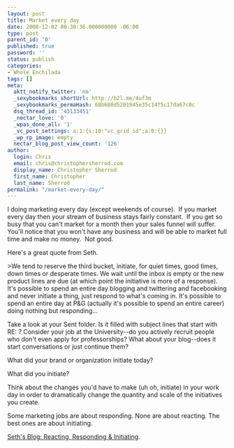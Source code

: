 ```yaml
---
layout: post
title: Market every day
date: 2008-12-02 00:30:36.000000000 -06:00
type: post
parent_id: '0'
published: true
password: ''
status: publish
categories:
- Whole Enchilada
tags: []
meta:
  aktt_notify_twitter: 'no'
  _sexybookmarks_shortUrl: http://b2l.me/4uf3m
  _sexybookmarks_permaHash: 68b680d5201945e35c14f5c17da67c0c
  dsq_thread_id: '43133451'
  _nectar_love: '0'
  _wpas_done_all: '1'
  _vc_post_settings: a:1:{s:10:"vc_grid_id";a:0:{}}
  _wp_rp_image: empty
  nectar_blog_post_view_count: '126'
author:
  login: Chris
  email: chris@christophersherrod.com
  display_name: Christopher Sherrod
  first_name: Christopher
  last_name: Sherrod
permalink: "/market-every-day/"
---
```

<p>I doing marketing every day (except weekends of course).  If you market every day then your stream of business stays fairly constant.  If you get so busy that you can't market for a month then your sales funnel will suffer.  You'll notice that you won't have any business and will be able to market full time and make no money.  Not good.</p>
<p>Here's a great quote from Seth.</p>
>We tend to reserve the third bucket, initiate, for quiet times, good times, down times or desperate times. We wait until the inbox is empty or the new product lines are due (at which point the initiative is more of a response). It's possible to spend an entire day blogging and twittering and facebooking and never initiate a thing, just respond to what's coming in. It's possible to spend an entire day at P&amp;G (actually it's possible to spend an entire career) doing nothing but responding...</p>
<p>Take a look at your Sent folder. Is it filled with subject lines that start with RE: ? Consider your job at the University--do you actively recruit people who don't even apply for professorships? What about your blog--does it start conversations or just continue them?</p>
<p>What did your brand or organization initiate today?</p>
<p>What did you initiate?</p>
<p>Think about the changes you'd have to make (uh oh, initiate) in your work day in order to dramatically change the quantity and scale of the initiatives you create.</p>
<p>Some marketing jobs are about responding. None are about reacting. The best ones are about initiating.</p></blockquote>
<p><a href="http://sethgodin.typepad.com/seths_blog/2008/11/reacting-respon.html" rel="nofollow">Seth's Blog: Reacting, Responding &amp; Initiating</a>.</p>
